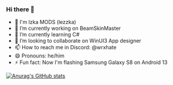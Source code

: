 ### Hi there 👋

- 💊 I'm lzka MODS (lezzka)
- 🔭 I’m currently working on BeamSkinMaster
- 🌱 I’m currently learning C#
- 👯 I’m looking to collaborate on WinUI3 App designer
- 📫 How to reach me in Discord: @wrxhate
- 😄 Pronouns: he/him
- ⚡ Fun fact: Now I'm flashing Samsung Galaxy S8 on Android 13

[![Anurag's GitHub stats](https://github-readme-stats.vercel.app/api?username=lzkamods&show_icons=true&theme=dark)](https://github.com/anuraghazra/github-readme-stats)

